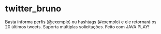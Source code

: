 # twitter_bruno
Basta informa perfis (@exemplo) ou hashtags (#exemplo) e ele retornará os 20 últimos tweets. Suporta múltiplas solicitações. Feito com JAVA PLAY!
